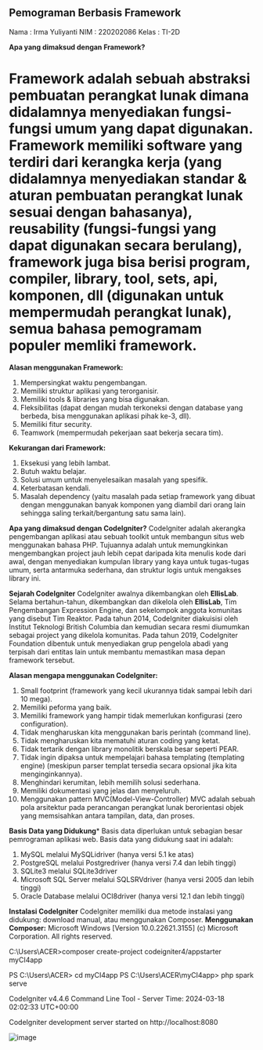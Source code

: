 ## Pemograman Berbasis Framework
Nama : Irma Yuliyanti 
NIM  : 220202086
Kelas : TI-2D

**Apa yang dimaksud dengan Framework?**
# Framework adalah sebuah abstraksi pembuatan perangkat lunak dimana didalamnya menyediakan fungsi-fungsi umum yang dapat digunakan. Framework memiliki software yang terdiri dari kerangka kerja (yang didalamnya menyediakan standar & aturan pembuatan perangkat lunak sesuai dengan bahasanya), reusability (fungsi-fungsi yang dapat digunakan secara berulang), framework juga bisa berisi program, compiler, library, tool, sets, api, komponen, dll (digunakan untuk mempermudah perangkat lunak), semua bahasa pemogramam populer memliki framework.

**Alasan menggunakan Framework:**
1.	Mempersingkat waktu pengembangan.
2.	Memiliki struktur aplikasi yang terorganisir.
3.	Memiliki tools & libraries yang bisa digunakan.
4.	Fleksibilitas (dapat dengan mudah terkoneksi dengan database yang berbeda, bisa menggunakan aplikasi pihak ke-3, dll).
5.	Memiliki fitur security.
6.	Teamwork (mempermudah pekerjaan saat bekerja secara tim).

**Kekurangan dari Framework:**
1.	Eksekusi yang lebih lambat.
2.	Butuh waktu belajar.
3.	Solusi umum untuk menyelesaikan masalah yang spesifik.
4.	Keterbatasan kendali.
5.	Masalah dependency (yaitu masalah pada setiap framework yang dibuat dengan menggunakan banyak komponen yang diambil dari orang lain sehingga saling terkait/bergantung satu sama lain).

**Apa yang dimaksud dengan CodeIgniter?**
CodeIgniter adalah akerangka pengembangan aplikasi atau sebuah toolkit untuk membangun situs web menggunakan bahasa PHP. Tujuannya adalah untuk memungkinkan mengembangkan project jauh lebih cepat daripada kita menulis kode dari awal, dengan menyediakan kumpulan library yang kaya untuk tugas-tugas umum, serta antarmuka sederhana, dan struktur logis untuk mengakses library ini.

**Sejarah CodeIgniter**
CodeIgniter awalnya dikembangkan oleh **EllisLab**. Selama bertahun-tahun, dikembangkan dan dikelola oleh **EllisLab**, Tim Pengembangan Expression Engine, dan sekelompok anggota komunitas yang disebut Tim Reaktor. Pada tahun 2014, CodeIgniter diakuisisi oleh Institut Teknologi British Columbia dan kemudian secara resmi diumumkan sebagai project yang dikelola komunitas. Pada tahun 2019, CodeIgniter Foundation dibentuk untuk menyediakan grup pengelola abadi yang terpisah dari entitas lain untuk membantu memastikan masa depan framework tersebut.

**Alasan mengapa menggunakan CodeIgniter:**
1.	Small footprint (framework yang kecil ukurannya tidak sampai lebih dari 10 mega).
2.	Memiliki peforma yang baik.
3.	Memiliki framework yang hampir tidak memerlukan konfigurasi (zero configuration).
4.	Tidak mengharuskan kita menggunakan baris perintah (command line).
5.	Tidak mengharuskan kita mematuhi aturan coding yang ketat.
6.	Tidak tertarik dengan library monolitik berskala besar seperti PEAR.
7.	Tidak ingin dipaksa untuk mempelajari bahasa templating (templating engine) (meskipun parser templat tersedia secara opsional jika kita menginginkannya).
8.	Menghindari kerumitan, lebih memilih solusi sederhana.
9.	Memiliki dokumentasi yang jelas dan menyeluruh.
10.	Menggunakan pattern MVC(Model-View-Controller)
    MVC adalah sebuah pola arsitektur pada perancangan perangkat lunak berorientasi objek yang memsisahkan antara tampilan, data, dan proses.
   	
**Basis Data yang Didukung***
Basis data diperlukan untuk sebagian besar pemrograman aplikasi web. Basis data yang didukung saat ini adalah:
1. MySQL melalui MySQLidriver (hanya versi 5.1 ke atas)
2. PostgreSQL melalui Postgredriver (hanya versi 7.4 dan lebih tinggi)
3. SQLite3 melalui SQLite3driver
4. Microsoft SQL Server melalui SQLSRVdriver (hanya versi 2005 dan lebih tinggi)
5. Oracle Database melalui OCI8driver (hanya versi 12.1 dan lebih tinggi)

**Instalasi CodeIgniter**
CodeIgniter memiliki dua metode instalasi yang didukung: download manual, atau menggunakan Composer.
**Menggunakan Composer:**
Microsoft Windows [Version 10.0.22621.3155]
(c) Microsoft Corporation. All rights reserved.

C:\Users\ACER>composer create-project codeigniter4/appstarter myCI4app

PS C:\Users\ACER> cd myCI4app
PS C:\Users\ACER\myCI4app> php spark serve

CodeIgniter v4.4.6 Command Line Tool - Server Time: 2024-03-18 02:02:33 UTC+00:00

CodeIgniter development server started on http://localhost:8080

![image](https://github.com/Irmayuliyanti/irmayuliyanti/assets/134593991/17bcf074-a62f-40cb-bba4-a52c7e2f288e)








